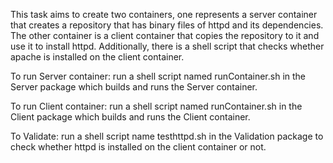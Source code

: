 This task aims to create two containers, one represents a server container that creates a repository that has binary files of httpd and its dependencies. The other container is a client container that copies the repository to it and use it to install httpd. Additionally, there is a shell script that checks whether apache is installed on the client container.

To run Server container:
run a shell script named runContainer.sh in the Server package  which builds and runs the Server container.

To run Client container:
run a shell script named runContainer.sh in the Client package  which builds and runs the Client container.

To Validate:
run a shell script name testhttpd.sh in the Validation package to check whether httpd is installed on the client container or not.
